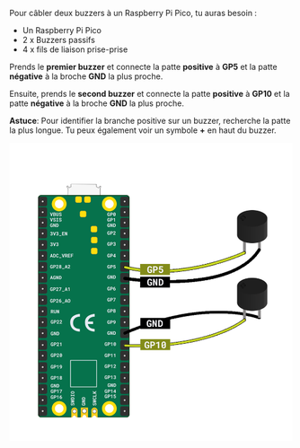 Pour câbler deux buzzers à un Raspberry Pi Pico, tu auras besoin :

+ Un Raspberry Pi Pico
+ 2 x Buzzers passifs
+ 4 x fils de liaison prise-prise

Prends le **premier buzzer** et connecte la patte **positive** à **GP5** et la patte **négative** à la broche **GND** la plus proche.

Ensuite, prends le **second buzzer** et connecte la patte **positive** à **GP10** et la patte **négative** à la broche **GND** la plus proche.

**Astuce**: Pour identifier la branche positive sur un buzzer, recherche la patte la plus longue. Tu peux également voir un symbole **+** en haut du buzzer.

![Un schéma de deux buzzers connectés à un Raspberry Pi Pico.](images/stereo-buzzer-wiring.png)